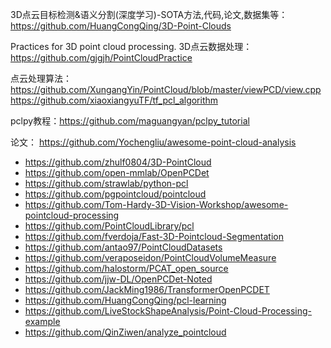 3D点云目标检测&语义分割(深度学习)-SOTA方法,代码,论文,数据集等：https://github.com/HuangCongQing/3D-Point-Clouds

Practices for 3D point cloud processing. 3D点云数据处理： https://github.com/gjgjh/PointCloudPractice

点云处理算法：https://github.com/XungangYin/PointCloud/blob/master/viewPCD/view.cpp
https://github.com/xiaoxiangyuTF/tf_pcl_algorithm

pclpy教程：https://github.com/maguangyan/pclpy_tutorial

论文： https://github.com/Yochengliu/awesome-point-cloud-analysis

- https://github.com/zhulf0804/3D-PointCloud
- https://github.com/open-mmlab/OpenPCDet
- https://github.com/strawlab/python-pcl
- https://github.com/pgpointcloud/pointcloud
- https://github.com/Tom-Hardy-3D-Vision-Workshop/awesome-pointcloud-processing
- https://github.com/PointCloudLibrary/pcl
- https://github.com/fverdoja/Fast-3D-Pointcloud-Segmentation
- https://github.com/antao97/PointCloudDatasets
- https://github.com/veraposeidon/PointCloudVolumeMeasure
- https://github.com/halostorm/PCAT_open_source
- https://github.com/jjw-DL/OpenPCDet-Noted
- https://github.com/JackMing1986/TransformerOpenPCDET
- https://github.com/HuangCongQing/pcl-learning
- https://github.com/LiveStockShapeAnalysis/Point-Cloud-Processing-example
- https://github.com/QinZiwen/analyze_pointcloud
